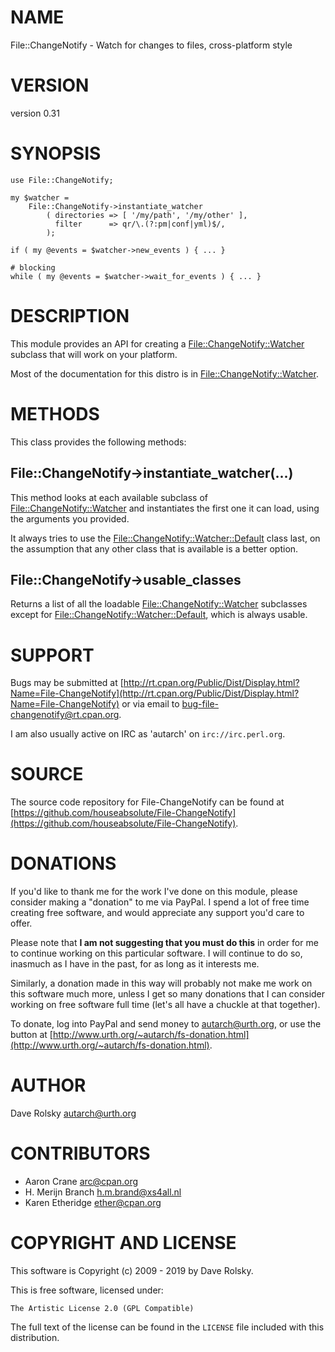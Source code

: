 # NAME

File::ChangeNotify - Watch for changes to files, cross-platform style

# VERSION

version 0.31

# SYNOPSIS

    use File::ChangeNotify;

    my $watcher =
        File::ChangeNotify->instantiate_watcher
            ( directories => [ '/my/path', '/my/other' ],
              filter      => qr/\.(?:pm|conf|yml)$/,
            );

    if ( my @events = $watcher->new_events ) { ... }

    # blocking
    while ( my @events = $watcher->wait_for_events ) { ... }

# DESCRIPTION

This module provides an API for creating a
[File::ChangeNotify::Watcher](https://metacpan.org/pod/File::ChangeNotify::Watcher) subclass that will work on your
platform.

Most of the documentation for this distro is in
[File::ChangeNotify::Watcher](https://metacpan.org/pod/File::ChangeNotify::Watcher).

# METHODS

This class provides the following methods:

## File::ChangeNotify->instantiate\_watcher(...)

This method looks at each available subclass of
[File::ChangeNotify::Watcher](https://metacpan.org/pod/File::ChangeNotify::Watcher) and instantiates the first one it can
load, using the arguments you provided.

It always tries to use the [File::ChangeNotify::Watcher::Default](https://metacpan.org/pod/File::ChangeNotify::Watcher::Default)
class last, on the assumption that any other class that is available
is a better option.

## File::ChangeNotify->usable\_classes

Returns a list of all the loadable [File::ChangeNotify::Watcher](https://metacpan.org/pod/File::ChangeNotify::Watcher) subclasses
except for [File::ChangeNotify::Watcher::Default](https://metacpan.org/pod/File::ChangeNotify::Watcher::Default), which is always usable.

# SUPPORT

Bugs may be submitted at [http://rt.cpan.org/Public/Dist/Display.html?Name=File-ChangeNotify](http://rt.cpan.org/Public/Dist/Display.html?Name=File-ChangeNotify) or via email to [bug-file-changenotify@rt.cpan.org](mailto:bug-file-changenotify@rt.cpan.org).

I am also usually active on IRC as 'autarch' on `irc://irc.perl.org`.

# SOURCE

The source code repository for File-ChangeNotify can be found at [https://github.com/houseabsolute/File-ChangeNotify](https://github.com/houseabsolute/File-ChangeNotify).

# DONATIONS

If you'd like to thank me for the work I've done on this module, please
consider making a "donation" to me via PayPal. I spend a lot of free time
creating free software, and would appreciate any support you'd care to offer.

Please note that **I am not suggesting that you must do this** in order for me
to continue working on this particular software. I will continue to do so,
inasmuch as I have in the past, for as long as it interests me.

Similarly, a donation made in this way will probably not make me work on this
software much more, unless I get so many donations that I can consider working
on free software full time (let's all have a chuckle at that together).

To donate, log into PayPal and send money to autarch@urth.org, or use the
button at [http://www.urth.org/~autarch/fs-donation.html](http://www.urth.org/~autarch/fs-donation.html).

# AUTHOR

Dave Rolsky <autarch@urth.org>

# CONTRIBUTORS

- Aaron Crane <arc@cpan.org>
- H. Merijn Branch <h.m.brand@xs4all.nl>
- Karen Etheridge <ether@cpan.org>

# COPYRIGHT AND LICENSE

This software is Copyright (c) 2009 - 2019 by Dave Rolsky.

This is free software, licensed under:

    The Artistic License 2.0 (GPL Compatible)

The full text of the license can be found in the
`LICENSE` file included with this distribution.
